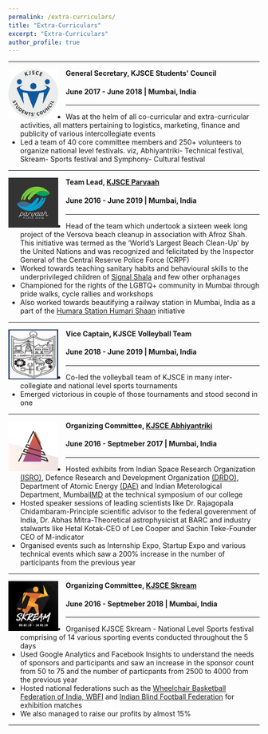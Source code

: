 ```yaml
---
permalink: /extra-curriculars/
title: "Extra-Curriculars"
excerpt: "Extra-Curriculars"
author_profile: true
---
```


-----
<img align="left" height="100" width="100" src="../images/stuco.png" style="padding-right:15px">

**General Secretary, KJSCE Students' Council**
#### June 2017 - June 2018 | Mumbai, India

-----
* Was at the helm of all co-curricular and extra-curricular activities, all matters pertaining to logistics, marketing, finance and publicity of various intercollegiate events
* Led a team of 40 core committee members and 250+ volunteers to organize national level festivals. viz, Abhiyantriki- Technical festival, Skream- Sports festival and Symphony- Cultural festival

-----
<img align="left" height="100" width="100" src="../images/parvaah.png" style="padding-right:15px">

**Team Lead, [KJSCE Parvaah](https://www.facebook.com/kjsce.Parvaah/)**
#### June 2016 - June 2019 | Mumbai, India

-----
* Head of the team which undertook a sixteen week long project of the Versova beach cleanup in association with Afroz Shah. This initiative was termed as the ‘World’s Largest Beach Clean-Up’ by the United Nations and was recognized and felicitated by the Inspector General of the Central Reserve Police Force (CRPF)
* Worked towards teaching sanitary habits and behavioural skills to the underprivileged children of [Signal Shala](http://signalshala.in/) and few other orphanages
* Championed for the rights of the LGBTQ+ community in Mumbai through pride walks, cycle rallies and workshops
* Also worked towards beautifying a railway station in Mumbai, India as a part of the [Humara Station Humari Shaan](https://mumbaifirst.org/hamara-station-hamari-shaan/) initiative <br>

-----
<img align="left" height="100" width="100" src="../images/KJSCE1.png" style="padding-right:15px">

**Vice Captain, KJSCE Volleyball Team**
#### June 2018 - June 2019 | Mumbai, India
-----
* Co-led the volleyball team of KJSCE in many inter-collegiate and national level sports tournaments
* Emerged victorious in couple of those tournaments and stood second in one <br>

-----
<img align="left" height="100" width="100" src="../images/abhiyantriki.png" style="padding-right:15px">

**Organizing Committee, [KJSCE Abhiyantriki](http://kjsce-abhiyantriki.org/)**
#### June 2016 - Septmeber 2017 | Mumbai, India

-----
* Hosted exhibits from Indian Space Research Organization [(ISRO)](https://www.isro.gov.in/), Defence Research and Development Organization [(DRDO)](https://www.drdo.gov.in/home), Department of Atomic Energy [(DAE)](http://www.dae.gov.in/) and Indian Meterological Department, Mumbai[IMD](http://www.imdmumbai.gov.in/) at the technical symposium of our college
* Hosted speaker sessions of leading scientists like Dr. Rajagopala Chidambaram-Principle scientific advisor to the federal goverenment of India, Dr. Abhas Mitra-Theoretical astrophysicist at BARC and industry stalwarts like Hetal Kotak-CEO of Lee Cooper and Sachin Teke-Founder CEO of M-indicator
* Organised events such as Internship Expo, Startup Expo and various technical events which saw a 200% increase in the number of participants from the previous year <br>

-----
<img align="left" height="100" width="100" src="../images/skream.jpg" style="padding-right:15px">

**Organizing Committee, [KJSCE Skream](https://kjsce-skream.org/)**
#### June 2016 - Septmeber 2018 | Mumbai, India

-----
* Organised KJSCE Skream - National Level Sports festival comprising of 14 various sporting events conducted throughout the 5 days
* Used Google Analytics and Facebook Insights to understand the needs of sponsors and participants and saw an increase in the sponsor count from 50 to 75 and the number of particpants from 2500 to 4000 from the previous year
* Hosted national federations such as the [Wheelchair Basketball Federation of India, WBFI](http://www.wbfi.org.in/) and [Indian Blind Football Federation](http://blindfootball.in/) for exhibition matches
* We also managed to raise our profits by almost 15% <br>
-----
